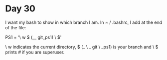 # Day 30

I want my bash to show in which branch I am. In ~ / .bashrc,
I add at the end of the file:

PS1 = '\ w $ (__ git_ps1) \ $'

\ w indicates the current directory,
$ (_ \ _ git \ _ps1) is your branch
and \ $ prints # if you are superuser.
